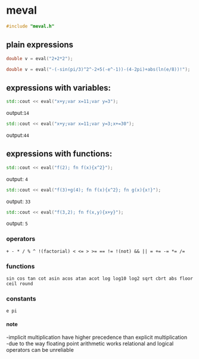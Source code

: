 # meval
```c++
#include "meval.h"
```
## plain expressions
```c++
double v = eval("2+2*2");
```
```c++
double v = eval("-(-sin(pi/3)^2^-2+5(-e^-1))-(4-2pi)+abs(ln(e/8))!");
```

## expressions with variables:
```c++
std::cout << eval("x+y;var x=11;var y=3");
```
output:```14```
```c++
std::cout << eval("x+y;var x=11;var y=3;x+=30");
```
output:```44```

## expressions with functions:
```c++
std::cout << eval("f(2); fn f(x){x^2}");
```
output: ```4```
```c++
std::cout << eval("f(3)+g(4); fn f(x){x^2}; fn g(x){x!}");
```
output: ```33```
```c++
std::cout << eval("f(3,2); fn f(x,y){x+y}");
```
output: ```5```



### operators
```+ - * / % ^ !(factorial) < <= > >= == != !(not) && || = += -= *= /=```
### functions
```sin cos tan cot asin acos atan acot log log10 log2 sqrt cbrt abs floor ceil round```
### constants
```e pi```

#### note
-implicit multiplication have higher precedence than explicit multiplication  
-due to the way floating point arithmetic works relational and logical operators can be unreliable
